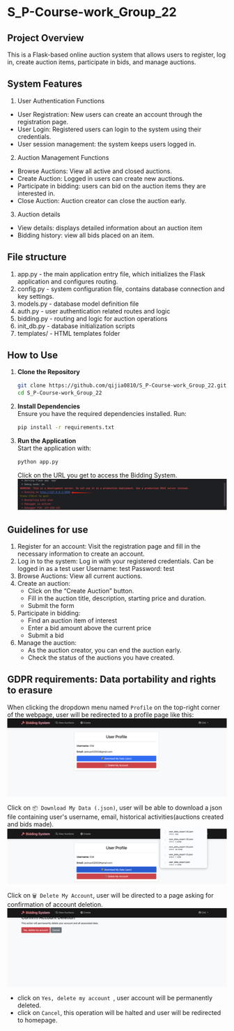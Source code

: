 # S_P-Course-work_Group_22
## Project Overview
This is a Flask-based online auction system that allows users to register, log in, create auction items, participate in bids, and manage auctions.

## System Features
1. User Authentication Functions
- User Registration: New users can create an account through the registration page.
- User Login: Registered users can login to the system using their credentials.
- User session management: the system keeps users logged in.
 2. Auction Management Functions
- Browse Auctions: View all active and closed auctions.
- Create Auction: Logged in users can create new auctions.
- Participate in bidding: users can bid on the auction items they are interested in.
- Close Auction: Auction creator can close the auction early.
 3. Auction details
- View details: displays detailed information about an auction item
- Bidding history: view all bids placed on an item.

## File structure
1. app.py - the main application entry file, which initializes the Flask application and configures routing.
2. config.py - system configuration file, contains database connection and key settings.
3. models.py - database model definition file
4. auth.py - user authentication related routes and logic
5. bidding.py - routing and logic for auction operations
6. init_db.py - database initialization scripts
7. templates/ - HTML templates folder
## How to Use

1. **Clone the Repository**  
    ```bash
    git clone https://github.com/qijia0810/S_P-Course-work_Group_22.git
    cd S_P-Course-work_Group_22
    ```

2. **Install Dependencies**  
    Ensure you have the required dependencies installed. Run:  
    ```bash
    pip install -r requirements.txt
    ```

3. **Run the Application**  
    Start the application with:  
    ```bash
    python app.py
    ```
    Click on the URL you get to access the Bidding System.![alt text](images/image.png)
    

## Guidelines for use
1. Register for an account: Visit the registration page and fill in the necessary information to create an account.
2. Log in to the system: Log in with your registered credentials.
Can be logged in as a test user
Username: test
Password: test
3. Browse Auctions: View all current auctions.
4. Create an auction:
   - Click on the “Create Auction” button.
   - Fill in the auction title, description, starting price and duration.
   - Submit the form
5. Participate in bidding:
   - Find an auction item of interest
   - Enter a bid amount above the current price
   - Submit a bid
6. Manage the auction:
   - As the auction creator, you can end the auction early.
   - Check the status of the auctions you have created.
  
## GDPR requirements: Data portability and rights to erasure
When clicking the dropdown menu named `Profile` on the top-right corner of the webpage, user will be redirected to a profile page like this:
![alt text](images/image-1.png)

Click on `📦 Download My Data (.json)`, user will be able to download a json file containing user's username, email, historical activities(auctions created and bids made).
![alt text](images/image-4.png)

Click on `🗑️ Delete My Account`, user will be directed to a page asking for confirmation of account deletion.
![alt text](images/image-2.png)
- click on `Yes, delete my account `, user account will be permanently deleted.
- click on `Cancel`, this operation will be halted and user will be redirected to homepage.